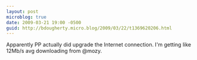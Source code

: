 ```yaml
---
layout: post
microblog: true
date: 2009-03-21 19:00 -0500
guid: http://bdougherty.micro.blog/2009/03/22/t1369620206.html
---
```

Apparently PP actually did upgrade the Internet connection. I'm getting like 12Mb/s avg downloading from @mozy.
